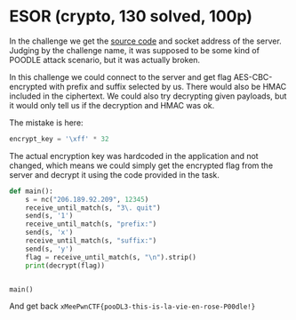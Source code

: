# ESOR (crypto, 130 solved, 100p)

In the challenge we get the [source code](testpoodle.py) and socket address of the server.
Judging by the challenge name, it was supposed to be some kind of POODLE attack scenario, but it was actually broken.

In this challenge we could connect to the server and get flag AES-CBC-encrypted with prefix and suffix selected by us.
There would also be HMAC included in the ciphertext.
We could also try decrypting given payloads, but it would only tell us if the decryption and HMAC was ok.

The mistake is here:

```python
encrypt_key = '\xff' * 32
```

The actual encryption key was hardcoded in the application and not changed, which means we could simply get the encrypted flag from the server and decrypt it using the code provided in the task.

```python
def main():
    s = nc("206.189.92.209", 12345)
    receive_until_match(s, "3\. quit")
    send(s, '1')
    receive_until_match(s, "prefix:")
    send(s, 'x')
    receive_until_match(s, "suffix:")
    send(s, 'y')
    flag = receive_until_match(s, "\n").strip()
    print(decrypt(flag))


main()
```

And get back `xMeePwnCTF{pooDL3-this-is-la-vie-en-rose-P00dle!}`
